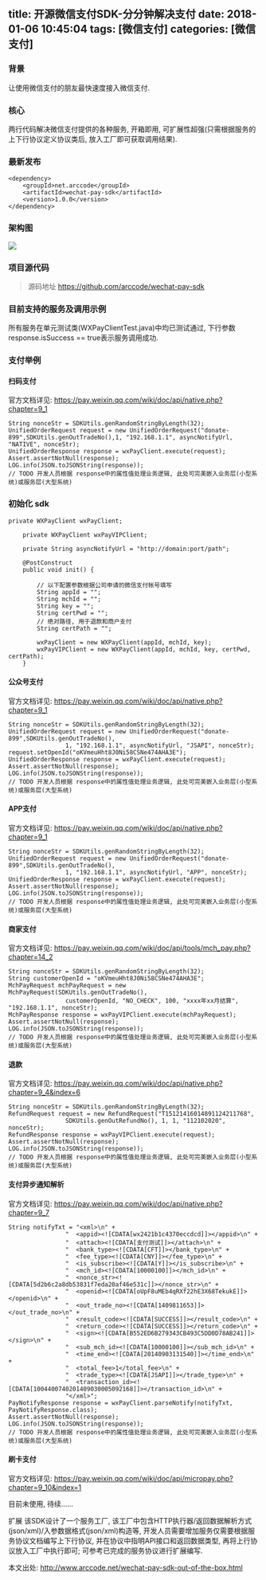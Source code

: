 title: 开源微信支付SDK-分分钟解决支付
date: 2018-01-06 10:45:04
tags: [微信支付]
categories: [微信支付]
---
### 背景
让使用微信支付的朋友最快速度接入微信支付.

### 核心
两行代码解决微信支付提供的各种服务, 开箱即用, 可扩展性超强(只需根据服务的上下行协议定义协议类后, 放入工厂即可获取调用结果).
<!--more-->
### 最新发布

```
<dependency>
    <groupId>net.arccode</groupId>
    <artifactId>wechat-pay-sdk</artifactId>
    <version>1.0.0</version>
</dependency>
```

### 架构图

![](http://oisa91ton.bkt.clouddn.com/wx-pay-sdk.jpg)

### 项目源代码
> 源码地址 https://github.com/arccode/wechat-pay-sdk

### 目前支持的服务及调用示例
所有服务在单元测试类(WXPayClientTest.java)中均已测试通过, 下行参数response.isSuccess == true表示服务调用成功.

### 支付举例
#### 扫码支付
官方文档详见: https://pay.weixin.qq.com/wiki/doc/api/native.php?chapter=9_1

```
String nonceStr = SDKUtils.genRandomStringByLength(32);
UnifiedOrderRequest request = new UnifiedOrderRequest("donate-899",SDKUtils.genOutTradeNo(),1, "192.168.1.1", asyncNotifyUrl, "NATIVE", nonceStr);
UnifiedOrderResponse response = wxPayClient.execute(request);
Assert.assertNotNull(response);
LOG.info(JSON.toJSONString(response));
// TODO 开发人员根据 response中的属性值处理业务逻辑, 此处可完美嵌入业务层(小型系统)或服务层(大型系统)
```


### 初始化 sdk

```
private WXPayClient wxPayClient;

    private WXPayClient wxPayVIPClient;

    private String asyncNotifyUrl = "http://domain:port/path";

    @PostConstruct
    public void init() {

        // 以下配置参数根据公司申请的微信支付帐号填写
        String appId = "";
        String mchId = "";
        String key = "";
        String certPwd = "";
        // 绝对路径, 用于退款和商户支付
        String certPath = "";

        wxPayClient = new WXPayClient(appId, mchId, key);
        wxPayVIPClient = new WXPayClient(appId, mchId, key, certPwd, certPath);
    }
```


#### 公众号支付
官方文档详见: https://pay.weixin.qq.com/wiki/doc/api/native.php?chapter=9_1


```
String nonceStr = SDKUtils.genRandomStringByLength(32);
UnifiedOrderRequest request = new UnifiedOrderRequest("donate-899",SDKUtils.genOutTradeNo(),
                1, "192.168.1.1", asyncNotifyUrl, "JSAPI", nonceStr);
request.setOpenId("oKVmeuHht8J0Ni58CSNe474AHA3E");
UnifiedOrderResponse response = wxPayClient.execute(request);
Assert.assertNotNull(response);
LOG.info(JSON.toJSONString(response));
// TODO 开发人员根据 response中的属性值处理业务逻辑, 此处可完美嵌入业务层(小型系统)或服务层(大型系统)
```

#### APP支付
官方文档详见: https://pay.weixin.qq.com/wiki/doc/api/native.php?chapter=9_1

```
String nonceStr = SDKUtils.genRandomStringByLength(32);
UnifiedOrderRequest request = new UnifiedOrderRequest("donate-899",SDKUtils.genOutTradeNo(),
                1, "192.168.1.1", asyncNotifyUrl, "APP", nonceStr);
UnifiedOrderResponse response = wxPayClient.execute(request);
Assert.assertNotNull(response);
LOG.info(JSON.toJSONString(response));
// TODO 开发人员根据 response中的属性值处理业务逻辑, 此处可完美嵌入业务层(小型系统)或服务层(大型系统)
```

#### 商家支付
官方文档详见: https://pay.weixin.qq.com/wiki/doc/api/tools/mch_pay.php?chapter=14_2

```
String nonceStr = SDKUtils.genRandomStringByLength(32);
String customerOpenId = "oKVmeuHht8J0Ni58CSNe474AHA3E";
MchPayRequest mchPayRequest = new MchPayRequest(SDKUtils.genOutTradeNo(),
                customerOpenId, "NO_CHECK", 100, "xxxx年xx月结算", "192.168.1.1", nonceStr);
MchPayResponse response = wxPayVIPClient.execute(mchPayRequest);
Assert.assertNotNull(response);
LOG.info(JSON.toJSONString(response));
// TODO 开发人员根据 response中的属性值处理业务逻辑, 此处可完美嵌入业务层(小型系统)或服务层(大型系统)
```

#### 退款
官方文档详见: https://pay.weixin.qq.com/wiki/doc/api/native.php?chapter=9_4&index=6

```
String nonceStr = SDKUtils.genRandomStringByLength(32);
RefundRequest request = new RefundRequest("T15121416014891124211768",
                SDKUtils.genOutRefundNo(), 1, 1, "112102020", nonceStr);
RefundResponse response = wxPayVIPClient.execute(request);
Assert.assertNotNull(response);
LOG.info(JSON.toJSONString(response));
// TODO 开发人员根据 response中的属性值处理业务逻辑, 此处可完美嵌入业务层(小型系统)或服务层(大型系统)
```

#### 支付异步通知解析
官方文档详见: https://pay.weixin.qq.com/wiki/doc/api/native.php?chapter=9_7

```
String notifyTxt = "<xml>\n" +
                "  <appid><![CDATA[wx2421b1c4370eccdcd]]></appid>\n" +
                "  <attach><![CDATA[支付测试]]></attach>\n" +
                "  <bank_type><![CDATA[CFT]]></bank_type>\n" +
                "  <fee_type><![CDATA[CNY]]></fee_type>\n" +
                "  <is_subscribe><![CDATA[Y]]></is_subscribe>\n" +
                "  <mch_id><![CDATA[10000100]]></mch_id>\n" +
                "  <nonce_str><![CDATA[5d2b6c2a8db53831f7eda20af46e531c]]></nonce_str>\n" +
                "  <openid><![CDATA[oUpF8uMEb4qRXf22hE3X68TekukE]]></openid>\n" +
                "  <out_trade_no><![CDATA[1409811653]]></out_trade_no>\n" +
                "  <result_code><![CDATA[SUCCESS]]></result_code>\n" +
                "  <return_code><![CDATA[SUCCESS]]></return_code>\n" +
                "  <sign><![CDATA[B552ED6B279343CB493C5DD0D78AB241]]></sign>\n" +
                "  <sub_mch_id><![CDATA[10000100]]></sub_mch_id>\n" +
                "  <time_end><![CDATA[20140903131540]]></time_end>\n" +
                "  <total_fee>1</total_fee>\n" +
                "  <trade_type><![CDATA[JSAPI]]></trade_type>\n" +
                "  <transaction_id><![CDATA[1004400740201409030005092168]]></transaction_id>\n" +
                "</xml>";
PayNotifyResponse response = wxPayClient.parseNotify(notifyTxt, PayNotifyResponse.class);
Assert.assertNotNull(response);
LOG.info(JSON.toJSONString(response));
// TODO 开发人员根据 response中的属性值处理业务逻辑, 此处可完美嵌入业务层(小型系统)或服务层(大型系统)
```

#### 刷卡支付
官方文档详见: https://pay.weixin.qq.com/wiki/doc/api/micropay.php?chapter=9_10&index=1

目前未使用, 待续……

扩展
该SDK设计了一个服务工厂, 该工厂中包含HTTP执行器/返回数据解析方式(json/xml)/入参数据格式(json/xml)构造等, 开发人员需要增加服务仅需要根据服务协议文档编写上下行协议, 并在协议中指明API接口和返回数据类型, 再将上行协议放入工厂中执行即可; 可参考已完成的服务协议进行扩展编写.

本文出处: http://www.arccode.net/wechat-pay-sdk-out-of-the-box.html